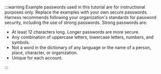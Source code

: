 :::warning
Example passwords used in this tutorial are for instructional purposes only. Replace the examples with your own secure passwords. Harness recommends following your organization's standards for password security, including the use of strong passwords. Strong passwords are: 

- At least 12 characters long. Longer passwords are more secure.
- Any combination of uppercase letters, lowercase letters, numbers, and symbols.
- Not a word in the dictionary of any language or the name of a person, place, character, or organization.
- Unique for each account.

:::